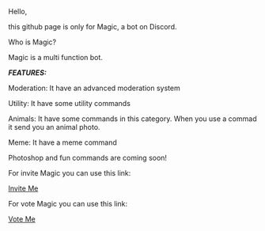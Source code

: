 Hello, 

this github page is only for Magic, a bot on Discord.

Who is Magic?

Magic is a multi function bot. 

___**FEATURES:**___

Moderation: It have an advanced moderation system

Utility: It have some utility commands

Animals: It have some commands in this category. When you use a commad it send you an animal photo.

Meme: It have a meme command

Photoshop and fun commands are coming soon! 

For invite Magic you can use this link:

[Invite Me](https://discordapp.com/api/oauth2/authorize?client_id=669569770059989024&permissions=1849163207&scope=bot)

For vote Magic you can use this link:

[Vote Me](https://top.gg/bot/669569770059989024/vote)
